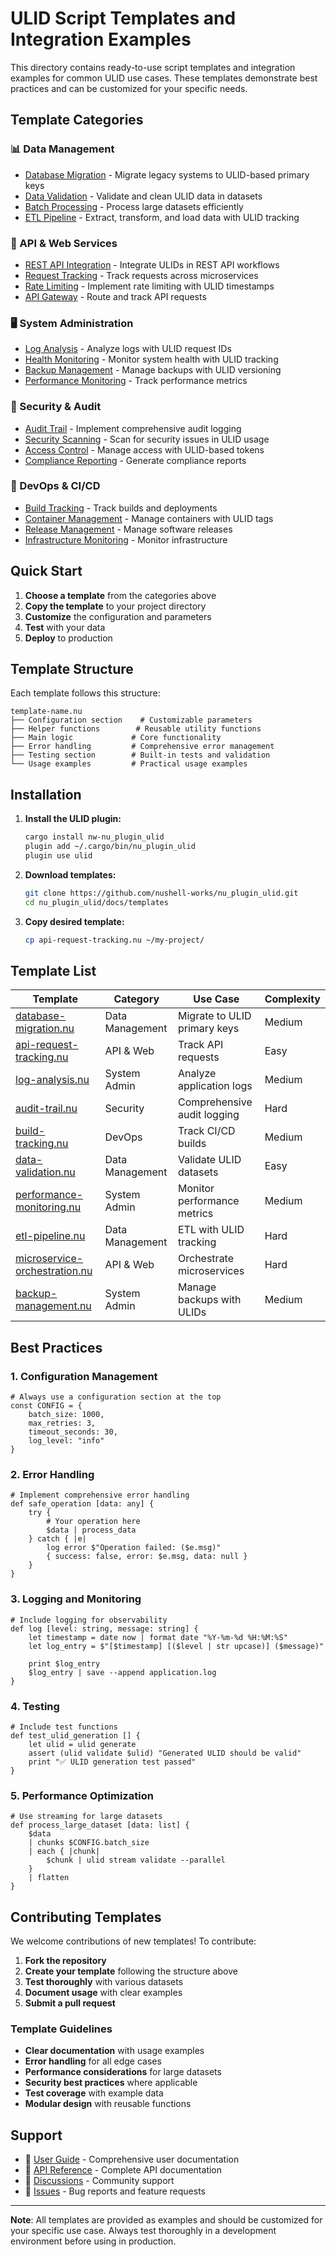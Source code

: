 # ULID Script Templates and Integration Examples

This directory contains ready-to-use script templates and integration examples for common ULID use cases. These templates demonstrate best practices and can be customized for your specific needs.

## Template Categories

### 📊 Data Management
- [Database Migration](#database-migration) - Migrate legacy systems to ULID-based primary keys
- [Data Validation](#data-validation) - Validate and clean ULID data in datasets
- [Batch Processing](#batch-processing) - Process large datasets efficiently
- [ETL Pipeline](#etl-pipeline) - Extract, transform, and load data with ULID tracking

### 🔧 API & Web Services
- [REST API Integration](#rest-api-integration) - Integrate ULIDs in REST API workflows
- [Request Tracking](#request-tracking) - Track requests across microservices
- [Rate Limiting](#rate-limiting) - Implement rate limiting with ULID timestamps
- [API Gateway](#api-gateway) - Route and track API requests

### 🖥️ System Administration
- [Log Analysis](#log-analysis) - Analyze logs with ULID request IDs
- [Health Monitoring](#health-monitoring) - Monitor system health with ULID tracking
- [Backup Management](#backup-management) - Manage backups with ULID versioning
- [Performance Monitoring](#performance-monitoring) - Track performance metrics

### 🔐 Security & Audit
- [Audit Trail](#audit-trail) - Implement comprehensive audit logging
- [Security Scanning](#security-scanning) - Scan for security issues in ULID usage
- [Access Control](#access-control) - Manage access with ULID-based tokens
- [Compliance Reporting](#compliance-reporting) - Generate compliance reports

### 🚀 DevOps & CI/CD
- [Build Tracking](#build-tracking) - Track builds and deployments
- [Container Management](#container-management) - Manage containers with ULID tags
- [Release Management](#release-management) - Manage software releases
- [Infrastructure Monitoring](#infrastructure-monitoring) - Monitor infrastructure

## Quick Start

1. **Choose a template** from the categories above
2. **Copy the template** to your project directory
3. **Customize** the configuration and parameters
4. **Test** with your data
5. **Deploy** to production

## Template Structure

Each template follows this structure:

```
template-name.nu
├── Configuration section    # Customizable parameters
├── Helper functions        # Reusable utility functions
├── Main logic             # Core functionality
├── Error handling         # Comprehensive error management
├── Testing section        # Built-in tests and validation
└── Usage examples         # Practical usage examples
```

## Installation

1. **Install the ULID plugin:**
   ```bash
   cargo install nw-nu_plugin_ulid
   plugin add ~/.cargo/bin/nu_plugin_ulid
   plugin use ulid
   ```

2. **Download templates:**
   ```bash
   git clone https://github.com/nushell-works/nu_plugin_ulid.git
   cd nu_plugin_ulid/docs/templates
   ```

3. **Copy desired template:**
   ```bash
   cp api-request-tracking.nu ~/my-project/
   ```

## Template List

| Template | Category | Use Case | Complexity |
|----------|----------|----------|------------|
| [database-migration.nu](database-migration.nu) | Data Management | Migrate to ULID primary keys | Medium |
| [api-request-tracking.nu](api-request-tracking.nu) | API & Web | Track API requests | Easy |
| [log-analysis.nu](log-analysis.nu) | System Admin | Analyze application logs | Medium |
| [audit-trail.nu](audit-trail.nu) | Security | Comprehensive audit logging | Hard |
| [build-tracking.nu](build-tracking.nu) | DevOps | Track CI/CD builds | Medium |
| [data-validation.nu](data-validation.nu) | Data Management | Validate ULID datasets | Easy |
| [performance-monitoring.nu](performance-monitoring.nu) | System Admin | Monitor performance metrics | Medium |
| [etl-pipeline.nu](etl-pipeline.nu) | Data Management | ETL with ULID tracking | Hard |
| [microservice-orchestration.nu](microservice-orchestration.nu) | API & Web | Orchestrate microservices | Hard |
| [backup-management.nu](backup-management.nu) | System Admin | Manage backups with ULIDs | Medium |

## Best Practices

### 1. Configuration Management
```nu
# Always use a configuration section at the top
const CONFIG = {
    batch_size: 1000,
    max_retries: 3,
    timeout_seconds: 30,
    log_level: "info"
}
```

### 2. Error Handling
```nu
# Implement comprehensive error handling
def safe_operation [data: any] {
    try {
        # Your operation here
        $data | process_data
    } catch { |e|
        log error $"Operation failed: ($e.msg)"
        { success: false, error: $e.msg, data: null }
    }
}
```

### 3. Logging and Monitoring
```nu
# Include logging for observability
def log [level: string, message: string] {
    let timestamp = date now | format date "%Y-%m-%d %H:%M:%S"
    let log_entry = $"[$timestamp] [($level | str upcase)] ($message)"
    
    print $log_entry
    $log_entry | save --append application.log
}
```

### 4. Testing
```nu
# Include test functions
def test_ulid_generation [] {
    let ulid = ulid generate
    assert (ulid validate $ulid) "Generated ULID should be valid"
    print "✅ ULID generation test passed"
}
```

### 5. Performance Optimization
```nu
# Use streaming for large datasets
def process_large_dataset [data: list] {
    $data 
    | chunks $CONFIG.batch_size
    | each { |chunk|
        $chunk | ulid stream validate --parallel
    }
    | flatten
}
```

## Contributing Templates

We welcome contributions of new templates! To contribute:

1. **Fork the repository**
2. **Create your template** following the structure above
3. **Test thoroughly** with various datasets
4. **Document usage** with clear examples
5. **Submit a pull request**

### Template Guidelines

- **Clear documentation** with usage examples
- **Error handling** for all edge cases
- **Performance considerations** for large datasets
- **Security best practices** where applicable
- **Test coverage** with example data
- **Modular design** with reusable functions

## Support

- 📖 [User Guide](../USER_GUIDE.md) - Comprehensive user documentation
- 🔧 [API Reference](../scripting/api.md) - Complete API documentation
- 💬 [Discussions](https://github.com/nushell-works/nu_plugin_ulid/discussions) - Community support
- 🐛 [Issues](https://github.com/nushell-works/nu_plugin_ulid/issues) - Bug reports and feature requests

---

**Note**: All templates are provided as examples and should be customized for your specific use case. Always test thoroughly in a development environment before using in production.